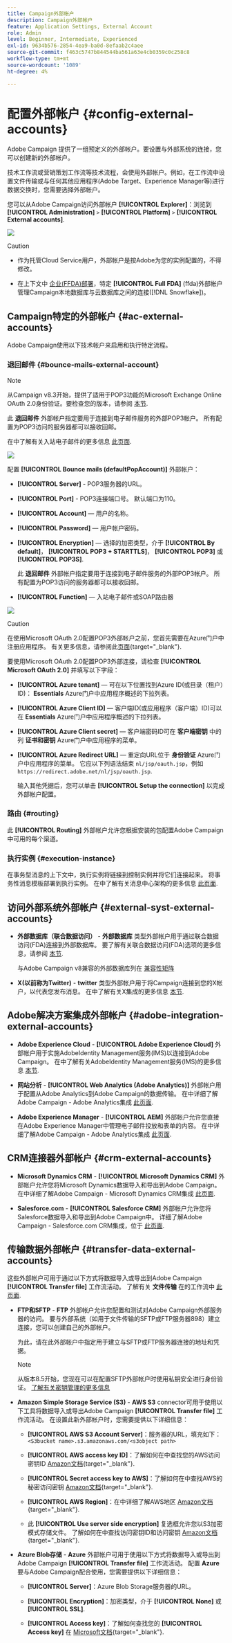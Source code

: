 ```yaml
---
title: Campaign外部帐户
description: Campaign外部帐户
feature: Application Settings, External Account
role: Admin
level: Beginner, Intermediate, Experienced
exl-id: 9634b576-2854-4ea9-ba0d-8efaab2c4aee
source-git-commit: f463c5747b844544ba561a63e4cb0359c0c258c8
workflow-type: tm+mt
source-wordcount: '1089'
ht-degree: 4%

---
```



# 配置外部帐户 {#config-external-accounts}

Adobe Campaign 提供了一组预定义的外部帐户。要设置与外部系统的连接，您可以创建新的外部帐户。

技术工作流或营销策划工作流等技术流程，会使用外部帐户。例如，在工作流中设置文件传输或与任何其他应用程序(Adobe Target、Experience Manager等)进行数据交换时，您需要选择外部帐户。

您可以从Adobe Campaign访问外部帐户 **[!UICONTROL Explorer]**：浏览到 **[!UICONTROL Administration]** `>` **[!UICONTROL Platform]** `>` **[!UICONTROL External accounts]**.

![](assets/external-accounts.png)


>[!CAUTION]
>
>* 作为托管Cloud Service用户，外部帐户是按Adobe为您的实例配置的，不得修改。
>
>* 在上下文中 [企业(FFDA)部署](../architecture/enterprise-deployment.md)，特定 **[!UICONTROL Full FDA]** (ffda)外部帐户管理Campaign本地数据库与云数据库之间的连接([!DNL Snowflake])。
>

## Campaign特定的外部帐户 {#ac-external-accounts}

Adobe Campaign使用以下技术帐户来启用和执行特定流程。

### 退回邮件 {#bounce-mails-external-account}

>[!NOTE]
>
>从Campaign v8.3开始，提供了适用于POP3功能的Microsoft Exchange Online OAuth 2.0身份验证。要检查您的版本，请参阅 [本节](../start/compatibility-matrix.md#how-to-check-your-campaign-version-and-buildversion).
>

此 **退回邮件** 外部帐户指定要用于连接到电子邮件服务的外部POP3帐户。 所有配置为POP3访问的服务器都可以接收回邮。

在中了解有关入站电子邮件的更多信息 [此页面](https://experienceleague.adobe.com/docs/campaign/automation/workflows/wf-activities/event-activities/inbound-emails.html).

![](assets/bounce_external_1.png)

配置 **[!UICONTROL Bounce mails (defaultPopAccount)]** 外部帐户：

* **[!UICONTROL Server]** - POP3服务器的URL。

* **[!UICONTROL Port]** - POP3连接端口号。 默认端口为110。

* **[!UICONTROL Account]**  — 用户的名称。

* **[!UICONTROL Password]**  — 用户帐户密码。

* **[!UICONTROL Encryption]**  — 选择的加密类型，介于 **[!UICONTROL By default]**， **[!UICONTROL POP3 + STARTTLS]**， **[!UICONTROL POP3]** 或 **[!UICONTROL POP3S]**.

  此 **退回邮件** 外部帐户指定要用于连接到电子邮件服务的外部POP3帐户。 所有配置为POP3访问的服务器都可以接收回邮。

* **[!UICONTROL Function]**  — 入站电子邮件或SOAP路由器

![](assets/bounce_external_2.png)

>[!CAUTION]
>
>在使用Microsoft OAuth 2.0配置POP3外部帐户之前，您首先需要在Azure门户中注册应用程序。 有关更多信息，请参阅此[页面](https://docs.microsoft.com/en-us/azure/active-directory/develop/quickstart-register-app){target="_blank"}.
>

要使用Microsoft OAuth 2.0配置POP3外部连接，请检查 **[!UICONTROL Microsoft OAuth 2.0]** 并填写以下字段：

* **[!UICONTROL Azure tenant]**  — 可在以下位置找到Azure ID(或目录（租户）ID)： **Essentials** Azure门户中应用程序概述的下拉列表。

* **[!UICONTROL Azure Client ID]**  — 客户端ID(或应用程序（客户端）ID)可以在 **Essentials** Azure门户中应用程序概述的下拉列表。

* **[!UICONTROL Azure Client secret]**  — 客户端密码ID可在 **客户端密钥** 中的列 **证书和密钥** Azure门户中应用程序的菜单。

* **[!UICONTROL Azure Redirect URL]**  — 重定向URL位于 **身份验证** Azure门户中应用程序的菜单。 它应以下列语法结束 `nl/jsp/oauth.jsp`，例如 `https://redirect.adobe.net/nl/jsp/oauth.jsp`.

  输入其他凭据后，您可以单击 **[!UICONTROL Setup the connection]** 以完成外部帐户配置。

### 路由 {#routing}

此 **[!UICONTROL Routing]** 外部帐户允许您根据安装的包配置Adobe Campaign中可用的每个渠道。

### 执行实例 {#execution-instance}

在事务型消息的上下文中，执行实例将链接到控制实例并将它们连接起来。 将事务性消息模板部署到执行实例。 在中了解有关消息中心架构的更多信息 [此页面](../architecture/architecture.md#transac-msg-archi).

## 访问外部系统外部帐户 {#external-syst-external-accounts}

* **外部数据库（联合数据访问）** - **外部数据库** 类型外部帐户用于通过联合数据访问(FDA)连接到外部数据库。 要了解有关联合数据访问(FDA)选项的更多信息，请参阅 [本节](../connect/fda.md).

  与Adobe Campaign v8兼容的外部数据库列在 [兼容性矩阵](../start/compatibility-matrix.md)

* **X(以前称为Twitter)** - **twitter** 类型外部帐户用于将Campaign连接到您的X帐户，以代表您发布消息。 在中了解有关X集成的更多信息 [本节](../connect/ac-tw.md).

## Adobe解决方案集成外部帐户 {#adobe-integration-external-accounts}

* **Adobe Experience Cloud** - **[!UICONTROL Adobe Experience Cloud]** 外部帐户用于实施AdobeIdentity Management服务(IMS)以连接到Adobe Campaign。 在中了解有关AdobeIdentity Management服务(IMS)的更多信息 [本节](../start/connect.md#logon-to-ac).

* **网站分析** - **[!UICONTROL Web Analytics (Adobe Analytics)]** 外部帐户用于配置从Adobe Analytics到Adobe Campaign的数据传输。 在中详细了解Adobe Campaign - Adobe Analytics集成 [此页面](../connect/ac-aa.md).

* **Adobe Experience Manager** - **[!UICONTROL AEM]** 外部帐户允许您直接在Adobe Experience Manager中管理电子邮件投放和表单的内容。 在中详细了解Adobe Campaign - Adobe Analytics集成 [此页面](../connect/ac-aem.md).


## CRM连接器外部帐户 {#crm-external-accounts}

* **Microsoft Dynamics CRM** - **[!UICONTROL Microsoft Dynamics CRM]** 外部帐户允许您将Microsoft Dynamics数据导入和导出到Adobe Campaign。 在中详细了解Adobe Campaign - Microsoft Dynamics CRM集成 [此页面](../connect/ac-ms-dyn.md).

* **Salesforce.com** - **[!UICONTROL Salesforce CRM]** 外部帐户允许您将Salesforce数据导入和导出到Adobe Campaign中。 详细了解Adobe Campaign - Salesforce.com CRM集成，位于 [此页面](../connect/ac-sfdc.md).

## 传输数据外部帐户 {#transfer-data-external-accounts}

这些外部帐户可用于通过以下方式将数据导入或导出到Adobe Campaign **[!UICONTROL Transfer file]** 工作流活动。 了解有关 **文件传输** 在的工作流中 [此页面](https://experienceleague.adobe.com/docs/campaign/automation/workflows/wf-activities/event-activities/file-transfer.html).

* **FTP和SFTP** - **FTP** 外部帐户允许您配置和测试对Adobe Campaign外部服务器的访问。 要与外部系统（如用于文件传输的SFTP或FTP服务器898）建立连接，您可以创建自己的外部帐户。

  为此，请在此外部帐户中指定用于建立与SFTP或FTP服务器连接的地址和凭据。

  >[!NOTE]
  >
  >从版本8.5开始，您现在可以在配置SFTP外部帐户时使用私钥安全进行身份验证。 [了解有关密钥管理的更多信息](https://experienceleague.adobe.com/docs/control-panel/using/sftp-management/key-management.html)

* **Amazon Simple Storage Service (S3)** - **AWS S3** connector可用于使用以下工具将数据导入或导出Adobe Campaign **[!UICONTROL Transfer file]** 工作流活动。 在设置此新外部帐户时，您需要提供以下详细信息：

   * **[!UICONTROL AWS S3 Account Server]**：服务器的URL，填充如下：   `<S3bucket name>.s3.amazonaws.com/<s3object path>`

   * **[!UICONTROL AWS access key ID]**：了解如何在中查找您的AWS访问密钥ID [Amazon文档](https://docs.aws.amazon.com/general/latest/gr/aws-sec-cred-types.html#access-keys-and-secret-access-keys){target="_blank"}.

   * **[!UICONTROL Secret access key to AWS]**：了解如何在中查找AWS的秘密访问密钥 [Amazon文档](https://aws.amazon.com/fr/blogs/security/wheres-my-secret-access-key/){target="_blank"}.

   * **[!UICONTROL AWS Region]**：在中详细了解AWS地区 [Amazon文档](https://aws.amazon.com/about-aws/global-infrastructure/regions_az/){target="_blank"}.

   * 此 **[!UICONTROL Use server side encryption]** 复选框允许您以S3加密模式存储文件。 了解如何在中查找访问密钥ID和访问密钥 [Amazon文档](https://docs.aws.amazon.com/general/latest/gr/aws-sec-cred-types.html#access-keys-and-secret-access-keys){target="_blank"}.

* **Azure Blob存储** - **Azure** 外部帐户可用于使用以下方式将数据导入或导出到Adobe Campaign **[!UICONTROL Transfer file]** 工作流活动。 配置 **Azure** 要与Adobe Campaign配合使用，您需要提供以下详细信息：

   * **[!UICONTROL Server]**：Azure Blob Storage服务器的URL。

   * **[!UICONTROL Encryption]**：加密类型，介于 **[!UICONTROL None]** 或 **[!UICONTROL SSL]**.

   * **[!UICONTROL Access key]**：了解如何查找您的 **[!UICONTROL Access key]** 在 [Microsoft文档](https://docs.microsoft.com/en-us/azure/storage/common/storage-account-keys-manage?tabs=azure-portal){target="_blank"}.
